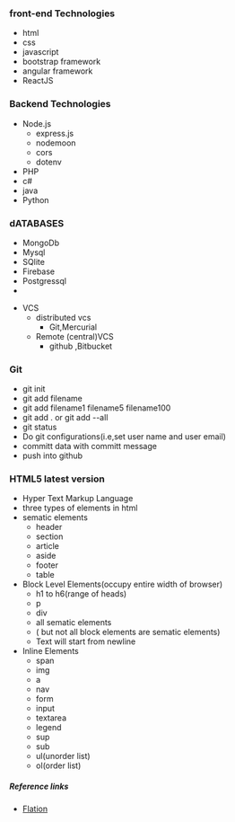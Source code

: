 ### front-end Technologies



- html
- css
- javascript
- bootstrap framework
- angular framework
- ReactJS


### Backend Technologies


- Node.js
   - express.js
   - nodemoon
   - cors
   - dotenv
- PHP
- c#
- java
- Python



### dATABASES

- MongoDb
- Mysql
- SQlite
- Firebase
- Postgressql
- 

+ VCS
   - distributed vcs
     - Git,Mercurial
   -  Remote (central)VCS
      - github ,Bitbucket


### Git


- git init
- git add filename
- git add filename1 filename5 filename100
- git add . or git add --all
- git status
- Do git configurations(i.e,set user name and user email)
- committ data with committ message
- push into github


### HTML5 latest version

- Hyper Text Markup Language 
- three types of elements in html
- sematic elements
    - header
    - section
    - article
    - aside
    - footer
    - table
- Block Level Elements(occupy entire width of browser)
    - h1 to h6(range of heads)
    - p
   - div
   - all sematic elements
   - ( but not all block elements are sematic elements)
   - Text will start from newline
- Inline Elements
   - span
   - img
   - a
   - nav
   - form
   - input
   - textarea
   - legend
   - sup
   - sub
   - ul(unorder list)
   - ol(order list)


##### Reference links
- [Flation](h)

  